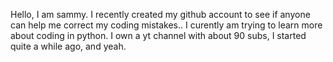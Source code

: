 Hello, I am sammy. I recently created my github account to see if anyone can help me correct my coding mistakes.. I curently am trying to learn more about coding in python.
I own a yt channel with about 90 subs, I started quite a while ago, and yeah.
